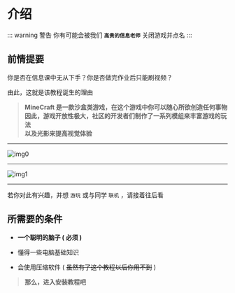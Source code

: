 # 介绍

::: warning 警告
你有可能会被我们 **`高贵的信息老师`** 关闭游戏并点名
:::

## 前情提要

你是否在信息课中无从下手？你是否做完作业后只能刷视频？

由此，这就是该教程诞生的理由

> **MineCraft 是一款沙盒类游戏，在这个游戏中你可以随心所欲创造任何事物<br>因此，游戏开放性极大，社区的开发者们制作了一系列模组来丰富游戏的玩法<br>以及光影来提高视觉体验**

---

![img0](https://cdn.jsdelivr.net/gh/live-block/live-block.github.io@main/docs/img/img_p0.png)

---

![img1](https://cdn.jsdelivr.net/gh/live-block/live-block.github.io@main/docs/img/img_p1.png)

---

若你对此有兴趣，并想 `游玩` 或与同学 `联机` ，请接着往后看

## 所需要的条件

- **一个聪明的脑子 ( 必须 )**

- 懂得一些电脑基础知识

- 会使用压缩软件 ( ~~虽然有了这个教程以后你用不到~~ )

> **那么，进入安装教程吧**
